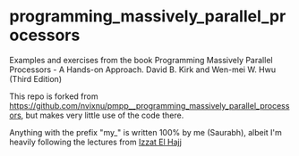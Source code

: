 # programming_massively_parallel_processors
Examples and exercises from the book Programming Massively Parallel Processors - A Hands-on Approach. David B. Kirk and Wen-mei W. Hwu (Third Edition)

This repo is forked from https://github.com/nvixnu/pmpp__programming_massively_parallel_processors, but makes very little use of the code there.

Anything with the prefix "my_" is written 100% by me (Saurabh), albeit I'm heavily following the lectures from [Izzat El Hajj](https://youtu.be/4pkbXmE4POc?si=d9ARWIA0oiGc6KCZ)
